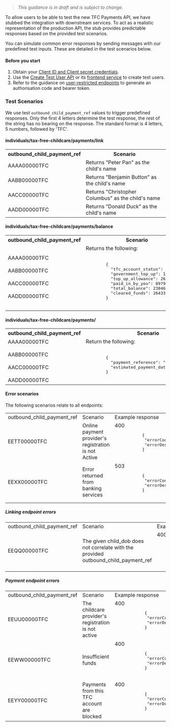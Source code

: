 > _This guidance is in draft and is subject to change._

To allow users to be able to test the new TFC Payments API, we have stubbed the integration with downstream services. To act as a realistic representation of the production API, the stub provides predictable responses based on the provided test scenarios. 

You can simulate common error responses by sending messages with our predefined test inputs. These are detailed in the test scenarios below.

#### Before you start

1. Obtain your [Client ID and Client secret credentials](https://developer.service.hmrc.gov.uk/api-documentation/docs/authorisation/credentials).
2. Use the [Create Test User API](https://developer.service.hmrc.gov.uk/api-documentation/docs/api/service/api-platform-test-user/1.0) or its [frontend service](https://developer.service.hmrc.gov.uk/api-test-user) to create test users.
3. Refer to the guidance on [user-restricted endpoints](https://developer.service.hmrc.gov.uk/api-documentation/docs/authorisation/user-restricted-endpoints) to generate an authorisation code and bearer token.

### Test Scenarios

We use test `outbound_child_payment_ref` values to trigger predefined responses. Only the first 4 letters determine the test response, the rest of the string has no bearing on the response. The standard format is 4 letters, 5 numbers, followed by 'TFC'.


#### individuals/tax-free-childcare/payments/link

<table>
  <tr>
    <th>outbound_child_payment_ref</th>
    <th>Scenario</th>
  </tr>
  <tr>
    <td>AAAA00000TFC</td>
    <td>Returns "Peter Pan" as the child's name</td>
  </tr>
  <tr>
    <td>AABB00000TFC</td>
    <td>Returns "Benjamin Button" as the child's name</td>
  </tr>
  <tr>
    <td>AACC00000TFC</td>
    <td>Returns "Christopher Columbus" as the child's name</td>
  </tr>
  <tr>
    <td>AADD00000TFC</td>
    <td>Returns "Donald Duck" as the child's name</td>
  </tr>
</table>

#### individuals/tax-free-childcare/payments/balance

<table>
  <tr>
    <th>outbound_child_payment_ref</th>
    <th>Scenario</th>
  </tr>
  <tr>
    <td>AAAA00000TFC <br>
      <br>AABB00000TFC <br>
      <br>AACC00000TFC <br>
      <br>AADD00000TFC
    </td>
    <td>Returns the following: <br>
      <br><pre class="code--block">
        {
          "tfc_account_status": "ACTIVE",
          "government_top_up": 14159,
          "top_up_allowance": 26535,
          "paid_in_by_you": 89793,
          "total_balance": 23846
          "cleared_funds": 26433
        }
        </pre>
      </td>
  </tr>
</table>

#### individuals/tax-free-childcare/payments/

<table>
  <tr>
    <th>outbound_child_payment_ref</th>
    <th>Scenario</th>
    <th></th>
  </tr>
  <tr>
    <td>AAAA00000TFC <br>
      <br>AABB00000TFC <br>
      <br>AACC00000TFC <br>
      <br>AADD00000TFC
    </td>
    <td>Return the following: <br>
      <br><pre class="code--block">
        {
          "payment_reference": "8427950288419716",
          "estimated_payment_date": "2024-10-01",
        }
        </pre>
    </td>
  </tr>
  <tr></tr>
</table>

#### Error scenarios

The following scenarios relate to all endpoints:

<table>
    <tr>
        <td>outbound_child_payment_ref</td>
        <td>Scenario</td>
        <td>Example response</td>
    </tr>
    <tr>
        <td>EETT00000TFC</td>
        <td>Online payment provider's registration is not Active</td>
        <td>400<br>
           <pre class="code--block">
           {
            "errorCode": "E0030",
            "errorDescription": "The External Payment Provider (EPP) record is inactive on the TFC system. Please ensure EPP completes sign up process on TFC Portal or contact HMRC POC for further information",
           }
           </pre></td>
    </tr>
    <tr>
        <td>EEXX00000TFC</td>
        <td>Error returned from banking services</td>
        <td>503<br>
           <pre class="code--block">
           {
            "errorCode": "E0033",
            "errorDescription": "The TFC account used to request payment contains insufficient funds.",
           }
           </pre></td>
    </tr>
</table>

##### Linking endpoint errors

<table>
    <tr>
        <td style="width:33%">outbound_child_payment_ref</td>
        <td style="width:33%">Scenario</td>
        <td style="width:33%">Example response</td>
    </tr>
    <tr>
        <td>EEQQ00000TFC</td>
        <td>The given child_dob does not correlate with the provided outbound_child_payment_ref</td>
        <td>400<br>
           <pre class="code--block">
            {
             "errorCode": "E0025",
             "errorDescription": "Please check that the child_date_of_birth and outbound_child_payment_reference are both correct",
            }
           </pre></td>
    </tr>
</table>

##### Payment endpoint errors

<table>
    <tr>
        <td style="width:33%">outbound_child_payment_ref</td>
        <td style="width:33%">Scenario</td>
        <td style="width:33%">Example response</td>
    </tr>
    <tr>
        <td>EEUU00000TFC</td>
        <td>The childcare provider's registration is not active</td>
        <td>400<br>
           <pre class="code--block">
            {
             "errorCode": "E0031",
             "errorDescription": "The CCP is inactive, please check the CCP details and ensure that the CCP is still registered with their childcare regulator and that they have also signed up to TFC via the TFC portal to receive TFC funds.",
            }
           </pre></td>
    </tr>
    <tr>
        <td>EEWW00000TFC</td>
        <td>Insufficient funds</td>
        <td>400<br>
           <pre class="code--block">
            {
             "errorCode": "E0033",
             "errorDescription": "The TFC account used to request payment contains insufficient funds.",
            }
           </pre></td>
    </tr>
    <tr>
        <td>EEYY00000TFC</td>
        <td>Payments from this TFC account are blocked</td>
        <td>400<br>
           <pre class="code--block">
            {
             "errorCode": "E0035",
             "errorDescription": "There is an issue with this TFC account, please advise parent / carer to contact TFC customer services.",
            }
           </pre></td>
    </tr>
</table>
